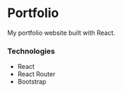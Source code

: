# Portfolio

My portfolio website built with React.



### Technologies
- React
- React Router
- Bootstrap
